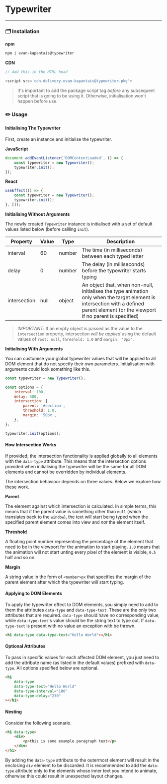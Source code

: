 # Typewriter

---

### 🗂 Installation

**npm**

```sh
npm i evan-kapantais@typewriter
```

**CDN**

```javascript
// Add this in the HTML head

<script src='cdn.delivery.evan-kapantais@typewriter.pkg'>
```

> It's important to add the package script tag _before_ any subsequent script that is going to be using it. Otherwise, initialisation won't happen before use.

### ✏️ Usage

#### Initialising The Typewriter

First, create an instance and initialise the typewriter.

**JavaScript**

```javascript
document.addEventListener('DOMContentLoaded', () => {
	const typewriter = new Typewriter();
	typewriter.init();
});
```

**React**

```javascript
useEffect(() => {
	const typewriter = new Typewriter();
	typewriter.init();
}, []);
```

**Initialising Without Arguments**

The newly created `Typewriter` instance is initialised with a set of default values listed below (before callling `init`).

| Property     | Value | Type   | Description                                                                                                                                                                          |
| ------------ | ----- | ------ | ------------------------------------------------------------------------------------------------------------------------------------------------------------------------------------ |
| interval     | 60    | number | The time (in milliseconds) between each typed letter                                                                                                                                 |
| delay        | 0     | number | The delay (in milliseconds) before the typewriter starts typing                                                                                                                      |
| intersection | null  | object | An object that, when non-null, initialises the type animation only when the target element is intersection with a defined parent element (or the viewport if no parent is specified) |

> _IMPORTANT_: If an empty object is passed as the value to the `intersection` property, intersection _will be applied_ using the default values of `root: null`, `threshold: 1.0` and `margin: '0px'`.

**Initialising With Arguments**

You can customise your global typewriter values that will be applied to all DOM element that do not specify their own parameters. Initialisation with arguments could look something like this.

```javascript
const typewriter = new Typewriter();

const options = {
	interval: 100,
	delay: 500,
	intersection: {
		parent: '#section',
		threshold: 1.0,
		margin: '50px',
	},
};

typewriter.init(options);
```

#### How Intersection Works

If provided, the intersection functionality is applied globally to all elements with the `data-type` attribute. This means that the intersection options provided when initialising the typewriter will be the same for all DOM elements and cannot be overridden by individual elements.

The intersection behaviour depends on three values. Below we explore how these work.

**Parent**

The element against which intersection is calculated. In simple terms, this means that if the parent value is something other than `null` (which translates back to the `window`), the text will start being typed when the specified parent element comes into view and _not_ the element itself.

**Threshold**

A floating point number representing the percentage of the element that need to be in the viewport for the animation to start playing. `1.0` means that the animation will not start unting every pixel of the element is visible, `0.5` half and so on.

**Margin**

A string value in the form of `<number>px` that specifies the margin of the parent element after which the typewriter will start typing.

#### Applying to DOM Elements

To apply the typewriter effect to DOM elements, you simply need to add to them the attributes `data-type` and `data-type-text`. These are the only two attributes that are required. `data-type` should have no corresponding value, while `data-type-text`'s value should be the string text to type out. If `data-type-text` is present with no value an exception with be thrown.

```html
<h1 data-type data-type-text="Hello World"></h1>
```

#### Optional Attributes

To pass in specific values for each affected DOM element, you just need to add the attribute name (as listed in the default values) prefixed with `data-type`. All options specified below are optional.

```html
<h1
	data-type
	data-type-text="Hello World"
	data-type-interval="100"
	data-type-delay="230"
></h1>
```

#### Nesting

Consider the following scenario.

```html
<h1 data-type>
	<div>
		<p>this is some example paragraph text</p>
	</div>
</h1>
```

By adding the `data-type` attribute to the outermost element will result in the enclosing `div` element to be discarded. It is recommended to add the `data-type` attribute only to the elements whose inner text you intend to animate, otherwise this could result in unexpected layout changes.
